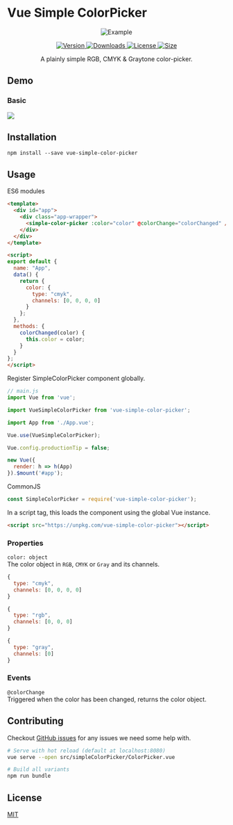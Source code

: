 # Vue Simple ColorPicker

<p align="center">
  <img src="https://raw.githubusercontent.com/stijlbreuk/vue-simple-color-picker/master/images/preview.png" alt="Example"/>
</p>

<p align="center">

<a href="https://www.npmjs.com/package/vue-simple-color-picker">
    <img src="https://img.shields.io/npm/v/vue-simple-color-picker.svg" alt="Version"/>
</a>
<a href="https://www.npmjs.com/package/vue-simple-color-picker">
    <img src="https://img.shields.io/npm/dt/vue-simple-color-picker.svg" alt="Downloads"/>
</a>
<a href="https://www.npmjs.com/package/vue-simple-color-picker">
    <img src="https://img.shields.io/npm/l/vue-simple-color-picker.svg" alt="License"/>
</a>
<a href="https://www.npmjs.com/package/vue-simple-color-picker">
    <img src="https://img.badgesize.io/https://unpkg.com/vue-simple-color-picker" alt="Size"/>
</a>

</p>

<p align="center">
A plainly simple RGB, CMYK & Graytone color-picker.
</p>

## Demo

### Basic

<a href="https://codesandbox.io/s/vue-simple-color-picker-do7xu?fontsize=14" target="_blank"><img src="https://codesandbox.io/static/img/play-codesandbox.svg"/></a>

## Installation

```
npm install --save vue-simple-color-picker
```

## Usage

ES6 modules

```HTML
<template>
  <div id="app">
    <div class="app-wrapper">
      <simple-color-picker :color="color" @colorChange="colorChanged" />
    </div>
  </div>
</template>

<script>
export default {
  name: "App",
  data() {
    return {
      color: {
        type: "cmyk",
        channels: [0, 0, 0, 0]
      }
    };
  },
  methods: {
    colorChanged(color) {
      this.color = color;
    }
  }
};
</script>
```

Register SimpleColorPicker component globally.

```Javascript
// main.js
import Vue from 'vue';

import VueSimpleColorPicker from 'vue-simple-color-picker';

import App from './App.vue';

Vue.use(VueSimpleColorPicker);

Vue.config.productionTip = false;

new Vue({
  render: h => h(App)
}).$mount('#app');
```

CommonJS

```JavaScript
const SimpleColorPicker = require('vue-simple-color-picker');
```

In a script tag, this loads the component using the global Vue instance.

```HTML
<script src="https://unpkg.com/vue-simple-color-picker"></script>
```

### Properties

`color: object`\
The color object in `RGB`, `CMYK` or `Gray` and its channels.

```Javascript
{
  type: "cmyk",
  channels: [0, 0, 0, 0]
}
```

```Javascript
{
  type: "rgb",
  channels: [0, 0, 0]
}
```

```Javascript
{
  type: "gray",
  channels: [0]
}
```

### Events

`@colorChange`\
Triggered when the color has been changed, returns the color object.

## Contributing

Checkout [GitHub issues](https://github.com/stijlbreuk/vue-simple-color-picker/issues) for any issues we need some help with.

```bash
# Serve with hot reload (default at localhost:8080)
vue serve --open src/simpleColorPicker/ColorPicker.vue

# Build all variants
npm run bundle
```

## License

[MIT](https://github.com/stijlbreuk/vue-simple-color-picker/blob/master/readme.md)

